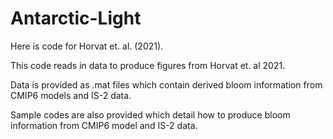 # Antarctic-Light

Here is code for Horvat et. al. (2021). 

This code reads in data to produce figures from Horvat et. al 2021. 

Data is provided as .mat files which contain derived bloom information from CMIP6 models and IS-2 data. 

Sample codes are also provided which detail how to produce bloom information from CMIP6 model and IS-2 data. 
